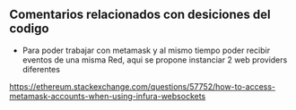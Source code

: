 ## Comentarios relacionados con desiciones del codigo

- Para poder trabajar con metamask y al mismo tiempo poder recibir eventos de una misma Red, aqui se propone instanciar 2 web providers diferentes

https://ethereum.stackexchange.com/questions/57752/how-to-access-metamask-accounts-when-using-infura-websockets
